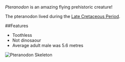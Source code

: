 ---
---

*Pteranodon* is an amazing flying prehistoric creature!

The pteranodon lived during the [Late Cretaceous Period](http://en.wikipedia.org/wiki/Late_Cretaceous). 

##Features

- Toothless
- Not dinosaour
- Average adult male was 5.6 metres 

![Pteranodon Skeleton](http://upload.wikimedia.org/wikipedia/commons/thumb/7/77/Pteranodon_amnh_martyniuk.jpg/456px-Pteranodon_amnh_martyniuk.jpg)
